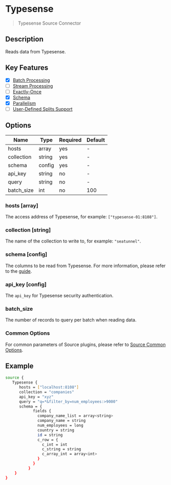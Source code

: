 # Typesense

> Typesense Source Connector

## Description

Reads data from Typesense.

## Key Features

- [x] [Batch Processing](../../concept/connector-v2-features.md)
- [ ] [Stream Processing](../../concept/connector-v2-features.md)
- [ ] [Exactly-Once](../../concept/connector-v2-features.md)
- [x] [Schema](../../concept/connector-v2-features.md)
- [x] [Parallelism](../../concept/connector-v2-features.md)
- [ ] [User-Defined Splits Support](../../concept/connector-v2-features.md)

## Options

|    Name    |  Type  | Required | Default |
|------------|--------|----------|---------|
| hosts      | array  | yes      | -       |
| collection | string | yes      | -       |
| schema     | config | yes      | -       |
| api_key    | string | no       | -       |
| query      | string | no       | -       |
| batch_size | int    | no       | 100     |

### hosts [array]

The access address of Typesense, for example: `["typesense-01:8108"]`.

### collection [string]

The name of the collection to write to, for example: `"seatunnel"`.

### schema [config]

The columns to be read from Typesense. For more information, please refer to the [guide](../../concept/schema-feature.md#how-to-declare-type-supported).

### api_key [config]

The `api_key` for Typesense security authentication.

### batch_size

The number of records to query per batch when reading data.

### Common Options

For common parameters of Source plugins, please refer to [Source Common Options](../source-common-options.md).

## Example

```bash
source {
   Typesense {
      hosts = ["localhost:8108"]
      collection = "companies"
      api_key = "xyz"
      query = "q=*&filter_by=num_employees:>9000"
      schema = {
            fields {
              company_name_list = array<string>
              company_name = string
              num_employees = long
              country = string
              id = string
              c_row = {
                c_int = int
                c_string = string
                c_array_int = array<int>
              }
            }
          }
    }
}
```

